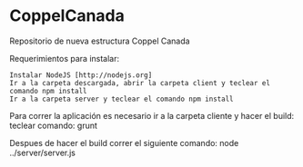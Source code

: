 CoppelCanada
============

Repositorio de nueva estructura Coppel Canada

Requerimientos para instalar:

    Instalar NodeJS [http://nodejs.org]
    Ir a la carpeta descargada, abrir la carpeta client y teclear el comando npm install
    Ir a la carpeta server y teclear el comando npm install

Para correr la aplicación es necesario ir a la carpeta cliente y hacer el build: teclear comando: grunt

Despues de hacer el build correr el siguiente comando: node ../server/server.js